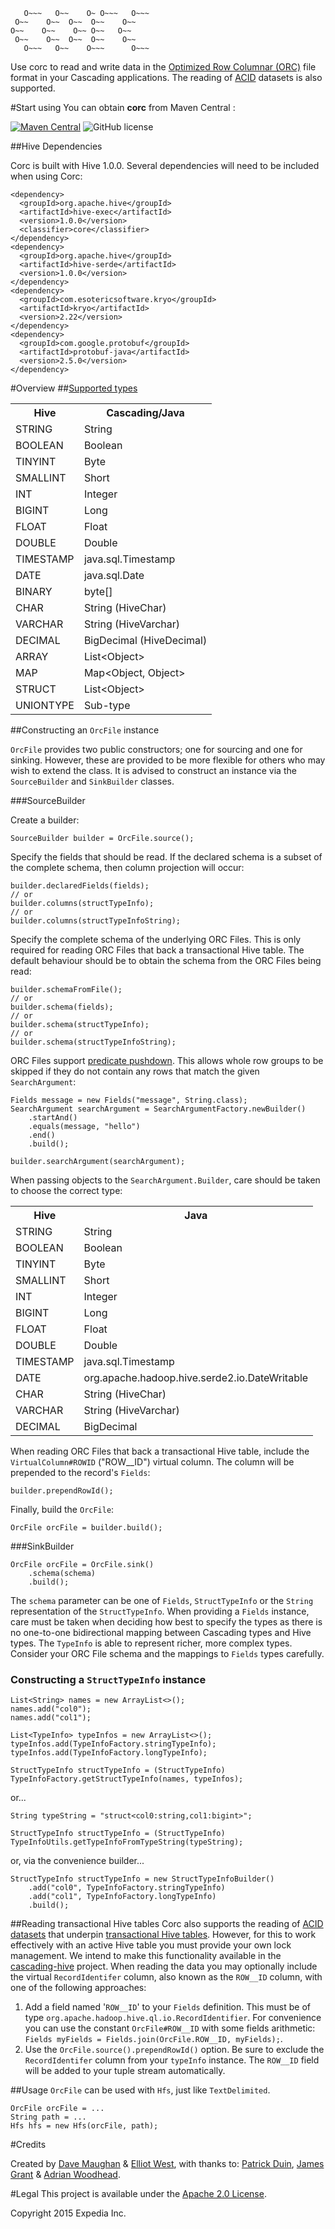       O~~~   O~~    O~ O~~~   O~~~
     O~~    O~~  O~~  O~~    O~~   
    O~~    O~~    O~~ O~~   O~~    
     O~~    O~~  O~~  O~~    O~~   
       O~~~   O~~    O~~~      O~~~

Use corc to read and write data in the [Optimized Row Columnar (ORC)](http://orc.apache.org/) file format in your Cascading applications. The reading of [ACID](http://orc.apache.org/docs/acid.html) datasets is also supported.

#Start using
You can obtain **corc** from Maven Central : 

[![Maven Central](https://maven-badges.herokuapp.com/maven-central/com.hotels/corc-cascading/badge.svg?subject=com.hotels:corc-cascading)](https://maven-badges.herokuapp.com/maven-central/com.hotels/corc-cascading) ![GitHub license](https://img.shields.io/github/license/HotelsDotCom/corc.svg)

##Hive Dependencies

Corc is built with Hive 1.0.0. Several dependencies will need to be included when using Corc:

    <dependency>
      <groupId>org.apache.hive</groupId>
      <artifactId>hive-exec</artifactId>
      <version>1.0.0</version>
      <classifier>core</classifier>
    </dependency>
    <dependency>
      <groupId>org.apache.hive</groupId>
      <artifactId>hive-serde</artifactId>
      <version>1.0.0</version>
    </dependency>
    <dependency>
      <groupId>com.esotericsoftware.kryo</groupId>
      <artifactId>kryo</artifactId>
      <version>2.22</version>
    </dependency>
    <dependency>
      <groupId>com.google.protobuf</groupId>
      <artifactId>protobuf-java</artifactId>
      <version>2.5.0</version>
    </dependency>

#Overview
##[Supported types](http://orc.apache.org/docs/types.html)

<table>
  <tr><th>Hive</th><th>Cascading/Java</th></tr>
  <tr><td>STRING</td><td>String</td></tr>
  <tr><td>BOOLEAN</td><td>Boolean</td></tr>
  <tr><td>TINYINT</td><td>Byte</td></tr>
  <tr><td>SMALLINT</td><td>Short</td></tr>
  <tr><td>INT</td><td>Integer</td></tr>
  <tr><td>BIGINT</td><td>Long</td></tr>
  <tr><td>FLOAT</td><td>Float</td></tr>
  <tr><td>DOUBLE</td><td>Double</td></tr>
  <tr><td>TIMESTAMP</td><td>java.sql.Timestamp</td></tr>
  <tr><td>DATE</td><td>java.sql.Date</td></tr>
  <tr><td>BINARY</td><td>byte[]</td></tr>
  <tr><td>CHAR</td><td>String (HiveChar)</td></tr>
  <tr><td>VARCHAR</td><td>String (HiveVarchar)</td></tr>
  <tr><td>DECIMAL</td><td>BigDecimal (HiveDecimal)</td></tr>
  <tr><td>ARRAY</td><td>List&lt;Object&gt;</td></tr>
  <tr><td>MAP</td><td>Map&lt;Object, Object&gt;</td></tr>
  <tr><td>STRUCT</td><td>List&lt;Object&gt;</td></tr>
  <tr><td>UNIONTYPE</td><td>Sub-type</td></tr>
</table>


##Constructing an `OrcFile` instance

`OrcFile` provides two public constructors; one for sourcing and one for sinking. However, these are provided to be more flexible for others who may wish to extend the class. It is advised to construct an instance via the `SourceBuilder` and `SinkBuilder` classes.

###SourceBuilder

Create a builder:

    SourceBuilder builder = OrcFile.source();

Specify the fields that should be read. If the declared schema is a subset of the complete schema, then column projection will occur:

    builder.declaredFields(fields);
    // or
    builder.columns(structTypeInfo);
    // or
    builder.columns(structTypeInfoString);

Specify the complete schema of the underlying ORC Files. This is only required for reading ORC Files that back a transactional Hive table. The default behaviour should be to obtain the schema from the ORC Files being read:

    builder.schemaFromFile();
    // or
    builder.schema(fields);
    // or
    builder.schema(structTypeInfo);
    // or
    builder.schema(structTypeInfoString);

ORC Files support [predicate pushdown](http://orc.apache.org/docs/indexes.html). This allows whole row groups to be skipped if they do not contain any rows that match the given `SearchArgument`:

    Fields message = new Fields("message", String.class);
    SearchArgument searchArgument = SearchArgumentFactory.newBuilder()
        .startAnd()
        .equals(message, "hello")
        .end()
        .build();
    
    builder.searchArgument(searchArgument);

When passing objects to the `SearchArgument.Builder`, care should be taken to choose the correct type:

<table>
  <tr><th>Hive</th><th>Java</th></tr>
  <tr><td>STRING</td><td>String</td></tr>
  <tr><td>BOOLEAN</td><td>Boolean</td></tr>
  <tr><td>TINYINT</td><td>Byte</td></tr>
  <tr><td>SMALLINT</td><td>Short</td></tr>
  <tr><td>INT</td><td>Integer</td></tr>
  <tr><td>BIGINT</td><td>Long</td></tr>
  <tr><td>FLOAT</td><td>Float</td></tr>
  <tr><td>DOUBLE</td><td>Double</td></tr>
  <tr><td>TIMESTAMP</td><td>java.sql.Timestamp</td></tr>
  <tr><td>DATE</td><td>org.apache.hadoop.hive.serde2.io.DateWritable</td></tr>
  <tr><td>CHAR</td><td>String (HiveChar)</td></tr>
  <tr><td>VARCHAR</td><td>String (HiveVarchar)</td></tr>
  <tr><td>DECIMAL</td><td>BigDecimal</td></tr>
</table>

When reading ORC Files that back a transactional Hive table, include the `VirtualColumn#ROWID` ("ROW__ID") virtual column. The column will be prepended to the record's `Fields`:

    builder.prependRowId();

Finally, build the `OrcFile`:

    OrcFile orcFile = builder.build();

###SinkBuilder

    OrcFile orcFile = OrcFile.sink()
        .schema(schema)
        .build();

The `schema` parameter can be one of `Fields`, `StructTypeInfo` or the `String` representation of the `StructTypeInfo`. When providing a `Fields` instance, care must be taken when deciding how best to specify the types as there is no one-to-one bidirectional mapping between Cascading types and Hive types. The `TypeInfo` is able to represent richer, more complex types. Consider your ORC File schema and the mappings to `Fields` types carefully.

### Constructing a `StructTypeInfo` instance

    List<String> names = new ArrayList<>();
    names.add("col0");
    names.add("col1");

    List<TypeInfo> typeInfos = new ArrayList<>();
    typeInfos.add(TypeInfoFactory.stringTypeInfo);
    typeInfos.add(TypeInfoFactory.longTypeInfo);

    StructTypeInfo structTypeInfo = (StructTypeInfo) TypeInfoFactory.getStructTypeInfo(names, typeInfos);

or...

    String typeString = "struct<col0:string,col1:bigint>";

    StructTypeInfo structTypeInfo = (StructTypeInfo) TypeInfoUtils.getTypeInfoFromTypeString(typeString);

or, via the convenience builder...

    StructTypeInfo structTypeInfo = new StructTypeInfoBuilder()
        .add("col0", TypeInfoFactory.stringTypeInfo)
        .add("col1", TypeInfoFactory.longTypeInfo)
        .build();

##Reading transactional Hive tables
Corc also supports the reading of [ACID datasets](http://orc.apache.org/docs/acid.html) that underpin [transactional Hive tables](https://cwiki.apache.org/confluence/display/Hive/Hive+Transactions). However, for this to work effectively with an active Hive table you must provide your own lock management. We intend to make this functionality available in the [cascading-hive](https://github.com/HotelsDotCom/cascading-hive/tree/acid) project. When reading the data you may optionally include the virtual `RecordIdentifer` column, also known as the `ROW__ID` column, with one of the following approaches:

1. Add a field named '`ROW__ID`' to your `Fields` definition. This must be of type `org.apache.hadoop.hive.ql.io.RecordIdentifier`. For convenience you can use the constant `OrcFile#ROW__ID` with some fields arithmetic: `Fields myFields = Fields.join(OrcFile.ROW__ID, myFields);`.
2. Use the `OrcFile.source().prependRowId()` option. Be sure to exclude the `RecordIdentifer` column from your `typeInfo` instance. The `ROW__ID` field will be added to your tuple stream automatically.

##Usage
`OrcFile` can be used with `Hfs`, just like `TextDelimited`.

    OrcFile orcFile = ...
    String path = ...
    Hfs hfs = new Hfs(orcFile, path);

#Credits

Created by [Dave Maughan](https://github.com/nahguam) & [Elliot West](https://github.com/teabot), with thanks to: [Patrick Duin](https://github.com/patduin), [James Grant](https://github.com/noddy76) & [Adrian Woodhead](https://github.com/massdosage).

#Legal
This project is available under the [Apache 2.0 License](http://www.apache.org/licenses/LICENSE-2.0.html).

Copyright 2015 Expedia Inc.

